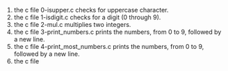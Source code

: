 1. the c file 0-isupper.c checks for uppercase character.
2. the c file 1-isdigit.c  checks for a digit (0 through 9).
3. the c file 2-mul.c multiplies two integers.
3. the c file 3-print_numbers.c  prints the numbers, from 0 to 9, followed by a new line.
4. the c file 4-print_most_numbers.c  prints the numbers, from 0 to 9, followed by a new line.
5. the c file 